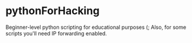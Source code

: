 # pythonForHacking
Beginner-level python scripting for educational purposes (;
Also, for some scripts you'll need IP forwarding enabled.
